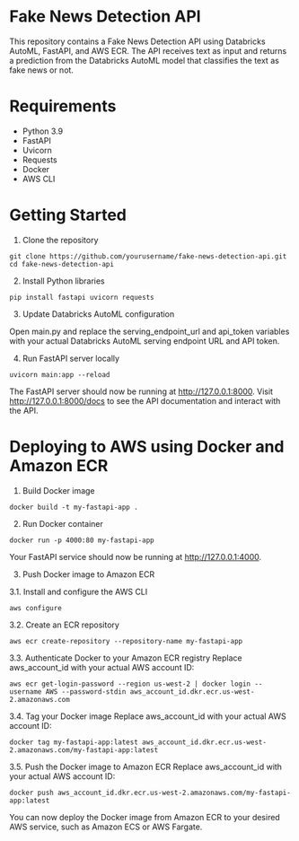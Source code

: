 # Fake News Detection API

This repository contains a Fake News Detection API using Databricks AutoML, FastAPI, and AWS ECR. The API receives text as input and returns a prediction from the Databricks AutoML model that classifies the text as fake news or not.

# Requirements

* Python 3.9
* FastAPI
* Uvicorn
* Requests
* Docker
* AWS CLI

# Getting Started

1. Clone the repository

  `git clone https://github.com/yourusername/fake-news-detection-api.git`
  `cd fake-news-detection-api`

2. Install Python libraries

  `pip install fastapi uvicorn requests`

3. Update Databricks AutoML configuration

  Open main.py and replace the serving_endpoint_url and api_token variables with your actual Databricks AutoML serving endpoint URL and API token.

4. Run FastAPI server locally

  `uvicorn main:app --reload`

  The FastAPI server should now be running at http://127.0.0.1:8000. Visit http://127.0.0.1:8000/docs to see the API documentation and interact with the API.

# Deploying to AWS using Docker and Amazon ECR

1. Build Docker image

  `docker build -t my-fastapi-app .`

2. Run Docker container

  `docker run -p 4000:80 my-fastapi-app`

  Your FastAPI service should now be running at http://127.0.0.1:4000.

3. Push Docker image to Amazon ECR

3.1. Install and configure the AWS CLI

  `aws configure`
  
3.2. Create an ECR repository

  `aws ecr create-repository --repository-name my-fastapi-app`
  
3.3. Authenticate Docker to your Amazon ECR registry
  Replace aws_account_id with your actual AWS account ID:

  `aws ecr get-login-password --region us-west-2 | docker login --username AWS --password-stdin aws_account_id.dkr.ecr.us-west-2.amazonaws.com`
  
3.4. Tag your Docker image
Replace aws_account_id with your actual AWS account ID:

  `docker tag my-fastapi-app:latest aws_account_id.dkr.ecr.us-west-2.amazonaws.com/my-fastapi-app:latest`
  
3.5. Push the Docker image to Amazon ECR
  Replace aws_account_id with your actual AWS account ID:

  `docker push aws_account_id.dkr.ecr.us-west-2.amazonaws.com/my-fastapi-app:latest`
  
  You can now deploy the Docker image from Amazon ECR to your desired AWS service, such as Amazon ECS or AWS Fargate.
